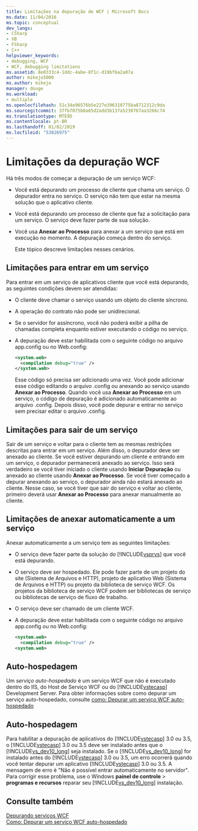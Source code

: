 ```yaml
---
title: Limitações na depuração de WCF | Microsoft Docs
ms.date: 11/04/2016
ms.topic: conceptual
dev_langs:
- CSharp
- VB
- FSharp
- C++
helpviewer_keywords:
- debugging, WCF
- WCF, debugging limitations
ms.assetid: 8e0333c4-1ddc-4abe-8f1c-d19bf6a2a07a
author: mikejo5000
ms.author: mikejo
manager: douge
ms.workload:
- multiple
ms.openlocfilehash: 51c34e96576b5e227e396310775ba8712312c9da
ms.sourcegitcommit: 37fb7075b0a65d2add3b137a5230767aa3266c74
ms.translationtype: MTE95
ms.contentlocale: pt-BR
ms.lasthandoff: 01/02/2019
ms.locfileid: "53826975"
---
```

# <a name="limitations-on-wcf-debugging"></a>Limitações da depuração WCF
Há três modos de começar a depuração de um serviço WCF:  
  
- Você está depurando um processo de cliente que chama um serviço. O depurador entra no serviço. O serviço não tem que estar na mesma solução que o aplicativo cliente.  
  
- Você está depurando um processo de cliente que faz a solicitação para um serviço. O serviço deve fazer parte de sua solução.  
  
- Você usa **Anexar ao Processo** para anexar a um serviço que está em execução no momento. A depuração começa dentro do serviço.  
  
  Este tópico descreve limitações nesses cenários.  
  
## <a name="limitations-on-stepping-into-a-service"></a>Limitações para entrar em um serviço  
 Para entrar em um serviço de aplicativos cliente que você está depurando, as seguintes condições devem ser atendidas:  
  
-   O cliente deve chamar o serviço usando um objeto do cliente síncrono.  
  
-   A operação do contrato não pode ser unidirecional.  
  
-   Se o servidor for assíncrono, você não poderá exibir a pilha de chamadas completa enquanto estiver executando o código no serviço.  
  
-   A depuração deve estar habilitada com o seguinte código no arquivo app.config ou no Web.config:  
  
    ```xml
    <system.web>  
      <compilation debug="true" />  
    </system.web>  
    ```  
  
     Esse código só precisa ser adicionado uma vez. Você pode adicionar esse código editando o arquivo .config ou anexando ao serviço usando **Anexar ao Processo**. Quando você usa **Anexar ao Processo** em um serviço, o código de depuração é adicionado automaticamente ao arquivo .config. Depois disso, você pode depurar e entrar no serviço sem precisar editar o arquivo .config.  
  
## <a name="limitations-on-stepping-out-of-a-service"></a>Limitações para sair de um serviço  
 Sair de um serviço e voltar para o cliente tem as mesmas restrições descritas para entrar em um serviço. Além disso, o depurador deve ser anexado ao cliente. Se você estiver depurando um cliente e entrando em um serviço, o depurador permanecerá anexado ao serviço. Isso será verdadeiro se você tiver iniciado o cliente usando **Iniciar Depuração** ou anexado ao cliente usando **Anexar ao Processo**. Se você tiver começado a depurar anexando ao serviço, o depurador ainda não estará anexado ao cliente. Nesse caso, se você tiver que sair do serviço e voltar ao cliente, primeiro deverá usar **Anexar ao Processo** para anexar manualmente ao cliente.  
  
## <a name="limitations-on-automatic-attach-to-a-service"></a>Limitações de anexar automaticamente a um serviço  
 Anexar automaticamente a um serviço tem as seguintes limitações:  
  
- O serviço deve fazer parte da solução do [!INCLUDE[vsprvs](../code-quality/includes/vsprvs_md.md)] que você está depurando.  
  
- O serviço deve ser hospedado. Ele pode fazer parte de um projeto do site (Sistema de Arquivos e HTTP), projeto de aplicativo Web (Sistema de Arquivos e HTTP) ou projeto da biblioteca de serviço WCF. Os projetos da biblioteca de serviço WCF podem ser bibliotecas de serviço ou bibliotecas de serviço de fluxo de trabalho.  
  
- O serviço deve ser chamado de um cliente WCF.  
  
- A depuração deve estar habilitada com o seguinte código no arquivo app.config ou no Web.config:  
  
  ```xml
  <system.web>  
    <compilation debug="true" />  
  <system.web>  
  ```  
  
## <a name="self-hosting"></a>Auto-hospedagem  
 Um *serviço auto-hospedado* é um serviço WCF que não é executado dentro do IIS, do Host de Serviço WCF ou do [!INCLUDE[vstecasp](../code-quality/includes/vstecasp_md.md)] Development Server. Para obter informações sobre como depurar um serviço auto-hospedado, consulte [como: Depurar um serviço WCF auto-hospedado](../debugger/how-to-debug-a-self-hosted-wcf-service.md)  
  
## <a name="self-hosting"></a>Auto-hospedagem  
 Para habilitar a depuração de aplicativos do [!INCLUDE[vstecasp](../code-quality/includes/vstecasp_md.md)] 3.0 ou 3.5, o [!INCLUDE[vstecasp](../code-quality/includes/vstecasp_md.md)] 3.0 ou 3.5 deve ser instalado antes que o [!INCLUDE[vs_dev10_long](../code-quality/includes/vs_dev10_long_md.md)] seja instalado. Se o [!INCLUDE[vs_dev10_long](../code-quality/includes/vs_dev10_long_md.md)] for instalado antes do [!INCLUDE[vstecasp](../code-quality/includes/vstecasp_md.md)] 3.0 ou 3.5, um erro ocorrerá quando você tentar depurar um aplicativo [!INCLUDE[vstecasp](../code-quality/includes/vstecasp_md.md)] 3.0 ou 3.5. A mensagem de erro é "Não é possível entrar automaticamente no servidor". Para corrigir esse problema, use o Windows **painel de controle** > **programas e recursos** reparar seu [!INCLUDE[vs_dev10_long](../code-quality/includes/vs_dev10_long_md.md)] instalação.  
  
## <a name="see-also"></a>Consulte também  
 [Depurando serviços WCF](../debugger/debugging-wcf-services.md)   
 [Como: Depurar um serviço WCF auto-hospedado](../debugger/how-to-debug-a-self-hosted-wcf-service.md)
